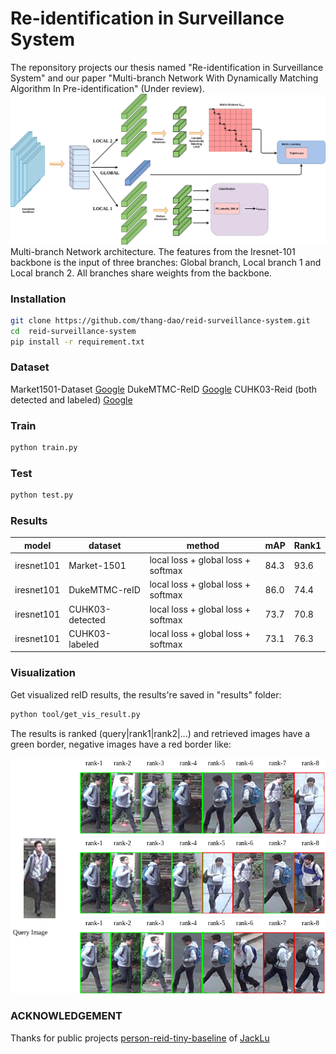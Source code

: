 # Re-identification in Surveillance System
The reponsitory projects our thesis named "Re-identification in Surveillance System" and our paper "Multi-branch Network With Dynamically Matching Algorithm In Pre-identification" (Under review).
![alt text](network.png)
Multi-branch Network architecture. The features from the Iresnet-101 backbone is the input of three branches: Global branch, Local branch 1 and Local branch 2. All branches share weights from the backbone.
### Installation
```bash {.line-numbers}
git clone https://github.com/thang-dao/reid-surveillance-system.git
cd  reid-surveillance-system
pip install -r requirement.txt 
```
### Dataset 
Market1501-Dataset [Google](https://drive.google.com/file/d/0B8-rUzbwVRk0c054eEozWG9COHM/view?usp=sharing)
DukeMTMC-ReID [Google](https://drive.google.com/file/d/1jjE85dRCMOgRtvJ5RQV9-Afs-2_5dY3O/view?usp=sharing)
CUHK03-Reid (both detected and labeled) [Google](https://drive.google.com/file/d/0BxJeH3p7Ln48djNVVVJtUXh6bXc/view?usp=sharing) 

### Train
```bash {.line-numbers}
python train.py
```
### Test
```bash {.line-numbers}
python test.py
```
### Results

|model|dataset|method|mAP|Rank1|
|-----|-------|------|---|-----|
|iresnet101|Market-1501|local loss + global loss + softmax| 84.3| 93.6|
|iresnet101|DukeMTMC-reID|local loss + global loss + softmax| 86.0| 74.4|
|iresnet101|CUHK03-detected|local loss + global loss + softmax| 73.7| 70.8|
|iresnet101|CUHK03-labeled|local loss + global loss + softmax| 73.1| 76.3|

### Visualization 
Get visualized reID results, the results're saved in "results" folder:
```bash {.line-numbers}
python tool/get_vis_result.py
```
The results is ranked (query|rank1|rank2|...) and retrieved images have a green border, negative images have a red border like:

![alt text](retrieved.png)

### ACKNOWLEDGEMENT
Thanks for public projects [person-reid-tiny-baseline](https://github.com/lulujianjie/person-reid-tiny-baseline) of [JackLu](https://github.com/lulujianjie)



